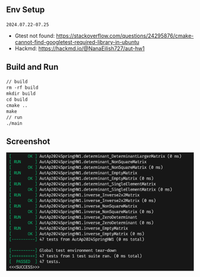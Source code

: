 ## Env Setup
`2024.07.22-07.25`
- Gtest not found:
https://stackoverflow.com/questions/24295876/cmake-cannot-find-googletest-required-library-in-ubuntu
- Hackmd: https://hackmd.io/@NanaEilish727/aut-hw1

## Build and Run
```shell
// build
rm -rf build
mkdir build
cd build
cmake ..
make
// run
./main
```

## Screenshot
![alt text](Resource/success.png)